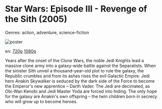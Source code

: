 # Star Wars: Episode III - Revenge of the Sith (2005)

Genres: action, adventure, science-fiction

![poster](http://image.tmdb.org/t/p/w500/tgr5Pdy7ehZYBqBkN2K7Q02xgOb.jpg)

en:
  [720p](magnet:?xt=urn:btih:7D301629BD804352F4B5886277A4498F19BF3EEE&tr=udp://glotorrents.pw:6969/announce&tr=udp://tracker.opentrackr.org:1337/announce&tr=udp://torrent.gresille.org:80/announce&tr=udp://tracker.openbittorrent.com:80&tr=udp://tracker.coppersurfer.tk:6969&tr=udp://tracker.leechers-paradise.org:6969&tr=udp://p4p.arenabg.ch:1337&tr=udp://tracker.internetwarriors.net:1337)
  [1080p](magnet:?xt=urn:btih:F85205AC49E3FFDFDCF8BCA341D8300F306DF7AD&tr=udp://glotorrents.pw:6969/announce&tr=udp://tracker.opentrackr.org:1337/announce&tr=udp://torrent.gresille.org:80/announce&tr=udp://tracker.openbittorrent.com:80&tr=udp://tracker.coppersurfer.tk:6969&tr=udp://tracker.leechers-paradise.org:6969&tr=udp://p4p.arenabg.ch:1337&tr=udp://tracker.internetwarriors.net:1337)
  


Years after the onset of the Clone Wars, the noble Jedi Knights lead a massive clone army into a galaxy-wide battle against the Separatists. When the sinister Sith unveil a thousand-year-old plot to rule the galaxy, the Republic crumbles and from its ashes rises the evil Galactic Empire. Jedi hero Anakin Skywalker is seduced by the dark side of the Force to become the Emperor's new apprentice – Darth Vader. The Jedi are decimated, as Obi-Wan Kenobi and Jedi Master Yoda are forced into hiding. The only hope for the galaxy are Anakin's own offspring – the twin children born in secrecy who will grow up to become heroes.